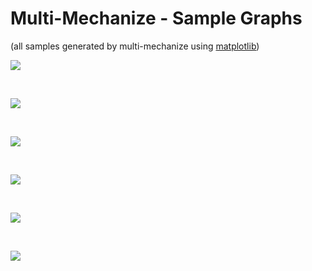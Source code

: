 # Multi-Mechanize - Sample Graphs #

(all samples generated by multi-mechanize using [matplotlib](http://matplotlib.sourceforge.net/))

<img src='http://goldb.org/multi-mechanize/sample_graphs/response_times_intervals_1.png'></img>

<br />

<img src='http://goldb.org/multi-mechanize/sample_graphs/response_times_intervals_2.png'></img>

<br />

<img src='http://goldb.org/multi-mechanize/sample_graphs/response_times_1.png'></img>

<br />

<img src='http://goldb.org/multi-mechanize/sample_graphs/response_times_2.png'></img>

<br />

<img src='http://goldb.org/multi-mechanize/sample_graphs/throughput_2.png'></img>

<br />

<img src='http://goldb.org/multi-mechanize/sample_graphs/throughput_1.png'></img>

<br />